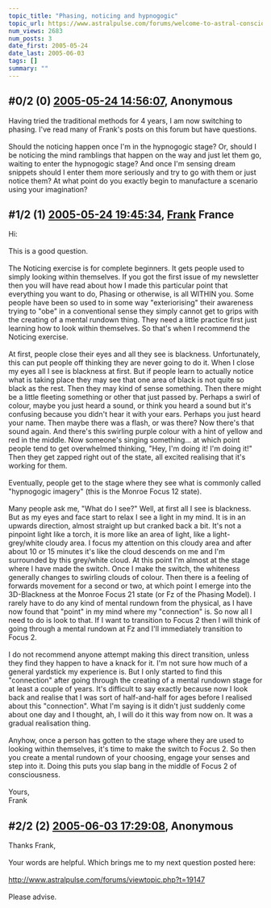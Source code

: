 ```yaml
---
topic_title: "Phasing, noticing and hypnogogic"
topic_url: https://www.astralpulse.com/forums/welcome-to-astral-consciousness!/phasing-noticing-and-hypnogogic
num_views: 2683
num_posts: 3
date_first: 2005-05-24
date_last: 2005-06-03
tags: []
summary: ""
---
```


## \#0/2 (0) [2005-05-24 14:56:07](https://www.astralpulse.com/forums/index.php?msg=164013), Anonymous  ##
<section>
Having tried the traditional methods for 4 years, I am now switching to phasing. I've read many of Frank's posts on this forum but have questions.
<br>
<br>
Should the noticing happen once I'm in the hypnogogic stage? Or, should I be noticing the mind ramblings that happen on the way and just let them go, waiting to enter the hypnogogic stage? And once I'm sensing dream snippets should I enter them more seriously and try to go with them or just notice them? At what point do you exactly begin to manufacture a scenario using your imagination?
</section>

## \#1/2 (1) [2005-05-24 19:45:34](https://www.astralpulse.com/forums/index.php?msg=164040), [Frank](https://www.astralpulse.com/forums/profile/?u=359) France ##
<section>
Hi:
<br>
<br>
This is a good question.
<br>
<br>
The Noticing exercise is for complete beginners. It gets people used to simply looking within themselves. If you got the first issue of my newsletter then you will have read about how I made this particular point that everything you want to do, Phasing or otherwise, is all WITHIN you. Some people have been so used to in some way "exteriorising" their awareness trying to "obe" in a conventional sense they simply cannot get to grips with the creating of a mental rundown thing. They need a little practice first just learning how to look within themselves. So that's when I recommend the Noticing exercise.
<br>
<br>
At first, people close their eyes and all they see is blackness. Unfortunately, this can put people off thinking they are never going to do it. When I close my eyes all I see is blackness at first. But if people learn to actually notice what is taking place they may see that one area of black is not quite so black as the rest. Then they may kind of sense something. Then there might be a little fleeting something or other that just passed by. Perhaps a swirl of colour, maybe you just heard a sound, or think you heard a sound but it's confusing because you didn't hear it with your ears. Perhaps you just heard your name. Then maybe there was a flash, or was there? Now there's that sound again. And there's this swirling purple colour with a hint of yellow and red in the middle. Now someone's singing something... at which point people tend to get overwhelmed thinking, "Hey, I'm doing it! I'm doing it!" Then they get zapped right out of the state, all excited realising that it's working for them.
<br>
<br>
Eventually, people get to the stage where they see what is commonly called "hypnogogic imagery" (this is the Monroe Focus 12 state).
<br>
<br>
Many people ask me, "What do I see?" Well, at first all I see is blackness. But as my eyes and face start to relax I see a light in my mind. It is in an upwards direction, almost straight up but cranked back a bit. It's not a pinpoint light like a torch, it is more like an area of light, like a light-grey/white cloudy area. I focus my attention on this cloudy area and after about 10 or 15 minutes it's like the cloud descends on me and I'm surrounded by this grey/white cloud. At this point I'm almost at the stage where I have made the switch. Once I make the switch, the whiteness generally changes to swirling clouds of colour. Then there is a feeling of forwards movement for a second or two, at which point I emerge into the 3D-Blackness at the Monroe Focus 21 state (or Fz of the Phasing Model). I rarely have to do any kind of mental rundown from the physical, as I have now found that "point" in my mind where my "connection" is. So now all I need to do is look to that. If I want to transition to Focus 2 then I will think of going through a mental rundown at Fz and I'll immediately transition to Focus 2.
<br>
<br>
I do not recommend anyone attempt making this direct transition, unless they find they happen to have a knack for it. I'm not sure how much of a general yardstick my experience is. But I only started to find this "connection" after going through the creating of a mental rundown stage for at least a couple of years. It's difficult to say exactly because now I look back and realise that I was sort of half-and-half for ages before I realised about this "connection". What I'm saying is it didn't just suddenly come about one day and I thought, ah, I will do it this way from now on. It was a gradual realisation thing.
<br>
<br>
Anyhow, once a person has gotten to the stage where they are used to looking within themselves, it's time to make the switch to Focus 2. So then you create a mental rundown of your choosing, engage your senses and step into it. Doing this puts you slap bang in the middle of Focus 2 of consciousness.
<br>
<br>
Yours,
<br>
Frank
</section>

## \#2/2 (2) [2005-06-03 17:29:08](https://www.astralpulse.com/forums/index.php?msg=165284), Anonymous  ##
<section>
Thanks Frank,
<br>
<br>
Your words are helpful. Which brings me to my next question posted here:
<br>
<br>
<a class="bbc_link" href="http://www.astralpulse.com/forums/viewtopic.php?t=19147" rel="noopener" target="_blank">
 http://www.astralpulse.com/forums/viewtopic.php?t=19147
</a>
<br>
<br>
Please advise.
</section>